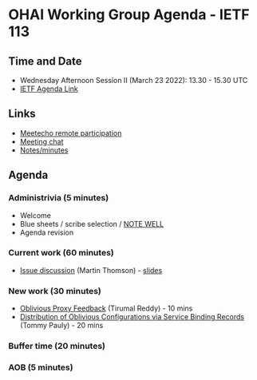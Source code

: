 # OHAI Working Group Agenda - IETF 113

## Time and Date
* Wednesday Afternoon Session II (March 23 2022): 13.30 - 15.30 UTC 
* [IETF Agenda Link](https://datatracker.ietf.org/meeting/113/agenda/?show=ohai)

## Links
* [Meetecho remote participation](https://meetings.conf.meetecho.com/ietf113/?group=ohai&short=&item=1)
* [Meeting chat](xmpp:ohai@jabber.ietf.org?join) 
* [Notes/minutes](https://codimd.ietf.org/notes-ietf-113-ohai) 

## Agenda

### Administrivia (5 minutes)
* Welcome
* Blue sheets / scribe selection / [NOTE WELL](https://www.ietf.org/about/note-well.html) 
* Agenda revision

### Current work (60 minutes)
* [Issue discussion](https://github.com/ietf-wg-ohai/oblivious-http/issues) (Martin Thomson) - [slides](https://ietf-wg-ohai.github.io/wg-materials/ietf113/ohttp.pdf)

### New work (30 minutes)
* [Oblivious Proxy Feedback](https://datatracker.ietf.org/doc/html/draft-rdb-ohai-feedback-to-proxy) (Tirumal Reddy) - 10 mins
* [Distribution of Oblivious Configurations via Service Binding Records](https://datatracker.ietf.org/doc/html/draft-pauly-ohai-svcb-config) (Tommy Pauly) - 20 mins

### Buffer time (20 minutes)

### AOB (5 minutes)


